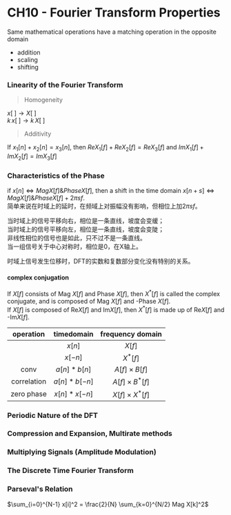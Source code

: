 
# CH10 - Fourier Transform Properties

Same mathematical operations have a matching operation in the opposite domain  
* addition
* scaling
* shifting

### Linearity of the Fourier Transform

> Homogeneity  

$x[\;] \to X[\;]$  
$k\,x[\;] \to k\,X[\;]$  

> Additivity  

If $x_1[n]+x_2[n]=x_3[n]$, then $ReX_1[f]+ReX_2[f] = ReX_3[f]$ and $ImX_1[f]+ImX_2[f]=ImX_3[f]$

### Characteristics of the Phase

if $x[n] \iff MagX[f]\&PhaseX[f]$, then a shift in the time domain $x[n+s] \iff MagX[f]\&PhaseX[f]+2\pi sf$.  
简单来说在时域上的延时，在频域上对振幅没有影响，但相位上加$2\pi sf$。  

当时域上的信号平移向右，相位是一条直线，坡度会变缓；  
当时域上的信号平移向左，相位是一条直线，坡度会变陡；  
非线性相位的信号也是如此，只不过不是一条直线。  
当一组信号关于中心对称时，相位是0，在X轴上。  

时域上信号发生位移时，DFT的实数和复数部分变化没有特别的关系。  

#### complex conjugation

If $X[f]$ consists of Mag $X[f]$ and Phase $X[f]$, then $X^*[f]$ is called the complex conjugate, and is composed of Mag $X[f]$ and -Phase $X[f]$.  
If $X[f]$ is composed of Re$X[f]$ and Im$X[f]$, then $X^*[f]$ is made up of Re$X[f]$ and -Im$X[f]$.  

| operation| timedomain           | frequency domain  |
| :-------------: |:-------------:| :-----:|
|                     |$x[n]$ | $X[f]$ |
|                     |$x[-n]$ | $X^*[f]$ |
|conv            |$a[n]\ast b[n]$ | $A[f]\times B[f]$ |
|correlation|$a[n]\ast b[-n]$ | $A[f] \times B^*[f]$ |
|zero phase| $x[n]\ast x[-n]$ | $X[f] \times X^*[f]$ |

### Periodic Nature of the DFT

### Compression and Expansion, Multirate methods

### Multiplying Signals (Amplitude Modulation)

### The Discrete Time Fourier Transform

### Parseval's Relation

$\sum_{i=0}^{N-1} x[i]^2 = \frac{2}{N} \sum_{k=0}^{N/2} Mag X[k]^2$


